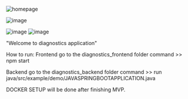 ![homepage](https://github.com/user-attachments/assets/81467788-fbd6-471c-922a-91717134bb15)

![image](https://github.com/user-attachments/assets/5192b344-9ca3-4a7f-8409-c2a3ba4aced5)

![image](https://github.com/user-attachments/assets/d7c7d7d7-48b1-4e5d-b816-e754151217e1)
![image](https://github.com/user-attachments/assets/ac80c499-76b8-48a5-968c-a902f296a358)

"Welcome to diagnostics application" 

How to run:
Frontend
go to the diagnostics_frontend folder
command >> npm start

Backend
go to the diagnostics_backend folder
command >> run java/src/example/demo/JAVASPRINGBOOTAPPLICATION.java

DOCKER SETUP will be done after finishing MVP.